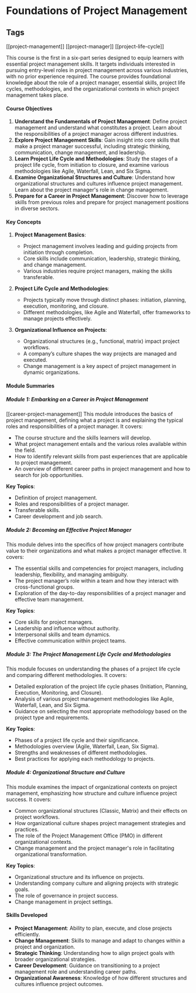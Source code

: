 # Foundations of Project Management

## Tags

[[project-management]]
[[project-manager]]
[[project-life-cycle]]

This course is the first in a six-part series designed to equip learners with essential project management skills. It targets individuals interested in pursuing entry-level roles in project management across various industries, with no prior experience required. The course provides foundational knowledge about the role of a project manager, essential skills, project life cycles, methodologies, and the organizational contexts in which project management takes place.

#### **Course Objectives**
1. **Understand the Fundamentals of Project Management**: Define project management and understand what constitutes a project. Learn about the responsibilities of a project manager across different industries.
2. **Explore Project Management Skills**: Gain insight into core skills that make a project manager successful, including strategic thinking, communication, change management, and leadership.
3. **Learn Project Life Cycle and Methodologies**: Study the stages of a project life cycle, from initiation to closure, and examine various methodologies like Agile, Waterfall, Lean, and Six Sigma.
4. **Examine Organizational Structures and Culture**: Understand how organizational structures and cultures influence project management. Learn about the project manager's role in change management.
5. **Prepare for a Career in Project Management**: Discover how to leverage skills from previous roles and prepare for project management positions in diverse sectors.

#### **Key Concepts**

1. **Project Management Basics**:
   - Project management involves leading and guiding projects from initiation through completion.
   - Core skills include communication, leadership, strategic thinking, and change management.
   - Various industries require project managers, making the skills transferable.

2. **Project Life Cycle and Methodologies**:
   - Projects typically move through distinct phases: initiation, planning, execution, monitoring, and closure.
   - Different methodologies, like Agile and Waterfall, offer frameworks to manage projects effectively.

3. **Organizational Influence on Projects**:
   - Organizational structures (e.g., functional, matrix) impact project workflows.
   - A company’s culture shapes the way projects are managed and executed.
   - Change management is a key aspect of project management in dynamic organizations.

#### **Module Summaries**

##### **Module 1: Embarking on a Career in Project Management**
[[career-project-management]]
This module introduces the basics of project management, defining what a project is and explaining the typical roles and responsibilities of a project manager. It covers:

- The course structure and the skills learners will develop.
- What project management entails and the various roles available within the field.
- How to identify relevant skills from past experiences that are applicable to project management.
- An overview of different career paths in project management and how to search for job opportunities.

**Key Topics**:
- Definition of project management.
- Roles and responsibilities of a project manager.
- Transferable skills.
- Career development and job search.

##### **Module 2: Becoming an Effective Project Manager**
This module delves into the specifics of how project managers contribute value to their organizations and what makes a project manager effective. It covers:

- The essential skills and competencies for project managers, including leadership, flexibility, and managing ambiguity.
- The project manager’s role within a team and how they interact with cross-functional groups.
- Exploration of the day-to-day responsibilities of a project manager and effective team management.

**Key Topics**:
- Core skills for project managers.
- Leadership and influence without authority.
- Interpersonal skills and team dynamics.
- Effective communication within project teams.

##### **Module 3: The Project Management Life Cycle and Methodologies**
This module focuses on understanding the phases of a project life cycle and comparing different methodologies. It covers:

- Detailed exploration of the project life cycle phases (Initiation, Planning, Execution, Monitoring, and Closure).
- Analysis of various project management methodologies like Agile, Waterfall, Lean, and Six Sigma.
- Guidance on selecting the most appropriate methodology based on the project type and requirements.

**Key Topics**:
- Phases of a project life cycle and their significance.
- Methodologies overview (Agile, Waterfall, Lean, Six Sigma).
- Strengths and weaknesses of different methodologies.
- Best practices for applying each methodology to projects.

##### **Module 4: Organizational Structure and Culture**
This module examines the impact of organizational contexts on project management, emphasizing how structure and culture influence project success. It covers:

- Common organizational structures (Classic, Matrix) and their effects on project workflows.
- How organizational culture shapes project management strategies and practices.
- The role of the Project Management Office (PMO) in different organizational contexts.
- Change management and the project manager's role in facilitating organizational transformation.

**Key Topics**:
- Organizational structure and its influence on projects.
- Understanding company culture and aligning projects with strategic goals.
- The role of governance in project success.
- Change management in project settings.

#### **Skills Developed**
- **Project Management**: Ability to plan, execute, and close projects efficiently.
- **Change Management**: Skills to manage and adapt to changes within a project and organization.
- **Strategic Thinking**: Understanding how to align project goals with broader organizational strategies.
- **Career Development**: Guidance on transitioning to a project management role and understanding career paths.
- **Organizational Awareness**: Knowledge of how different structures and cultures influence project outcomes.
